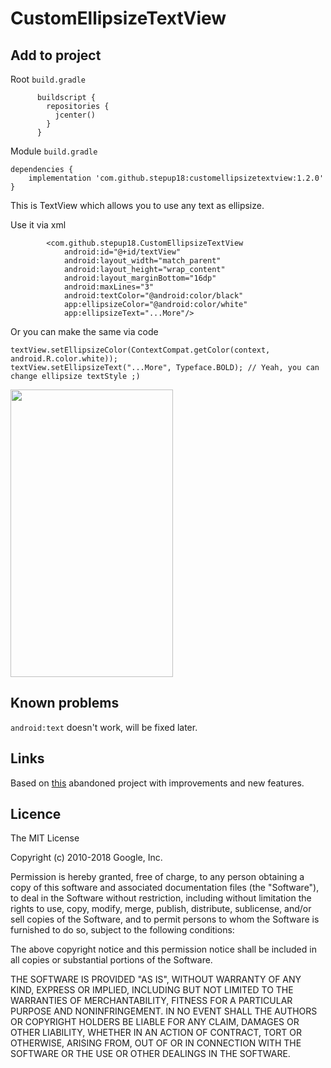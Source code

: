 # CustomEllipsizeTextView

## Add to project
Root ```build.gradle```
```
      buildscript {
        repositories {
          jcenter()
        }
      }
```

Module ```build.gradle```

```
dependencies {
    implementation 'com.github.stepup18:customellipsizetextview:1.2.0'
}
```

This is TextView which allows you to use any text as ellipsize.

Use it via xml

```
        <com.github.stepup18.CustomEllipsizeTextView
            android:id="@+id/textView"
            android:layout_width="match_parent"
            android:layout_height="wrap_content"
            android:layout_marginBottom="16dp"
            android:maxLines="3"
            android:textColor="@android:color/black"
            app:ellipsizeColor="@android:color/white"
            app:ellipsizeText="...More"/>
```

Or you can make the same via code

```          
textView.setEllipsizeColor(ContextCompat.getColor(context, android.R.color.white));
textView.setEllipsizeText("...More", Typeface.BOLD); // Yeah, you can change ellipsize textStyle ;) 
```

<img src="https://user-images.githubusercontent.com/44642515/47911836-f96b4500-deaf-11e8-96ad-1b5847094462.gif" width="260" height="460" />

## Known problems

```android:text``` doesn't work, will be fixed later.

## Links
Based on [this](https://github.com/dinuscxj/EllipsizeTextView) abandoned project with improvements and new features.

## Licence

The MIT License

Copyright (c) 2010-2018 Google, Inc.

Permission is hereby granted, free of charge, to any person obtaining a copy
of this software and associated documentation files (the "Software"), to deal
in the Software without restriction, including without limitation the rights
to use, copy, modify, merge, publish, distribute, sublicense, and/or sell
copies of the Software, and to permit persons to whom the Software is
furnished to do so, subject to the following conditions:

The above copyright notice and this permission notice shall be included in
all copies or substantial portions of the Software.

THE SOFTWARE IS PROVIDED "AS IS", WITHOUT WARRANTY OF ANY KIND, EXPRESS OR
IMPLIED, INCLUDING BUT NOT LIMITED TO THE WARRANTIES OF MERCHANTABILITY,
FITNESS FOR A PARTICULAR PURPOSE AND NONINFRINGEMENT. IN NO EVENT SHALL THE
AUTHORS OR COPYRIGHT HOLDERS BE LIABLE FOR ANY CLAIM, DAMAGES OR OTHER
LIABILITY, WHETHER IN AN ACTION OF CONTRACT, TORT OR OTHERWISE, ARISING FROM,
OUT OF OR IN CONNECTION WITH THE SOFTWARE OR THE USE OR OTHER DEALINGS IN
THE SOFTWARE.

